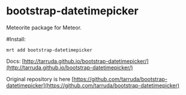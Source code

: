 bootstrap-datetimepicker
========================

Meteorite package for Meteor.

#Install:

    mrt add bootstrap-datetimepicker

Docs: [http://tarruda.github.io/bootstrap-datetimepicker/](http://tarruda.github.io/bootstrap-datetimepicker/)

Original repository is here [https://github.com/tarruda/bootstrap-datetimepicker](https://github.com/tarruda/bootstrap-datetimepicker)
